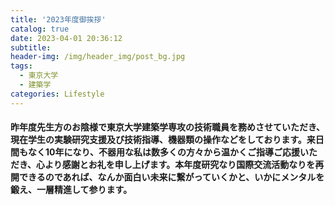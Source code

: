 ```yaml
---
title: '2023年度御挨拶'
catalog: true
date: 2023-04-01 20:36:12
subtitle:
header-img: /img/header_img/post_bg.jpg
tags: 
  - 東京大学 
  - 建築学
categories: Lifestyle
---
```


#### 昨年度先生方のお陰様で東京大学建築学専攻の技術職員を務めさせていただき、現在学生の実験研究支援及び技術指導、機器類の操作などをしております。来日間もなく10年になり、不器用な私は数多くの方々から温かくご指導ご応援いただき、心より感謝とお礼を申し上げます。本年度研究なり国際交流活動なりを再開できるのであれば、なんか面白い未来に繋がっていくかと、いかにメンタルを鍛え、一層精進して参ります。

